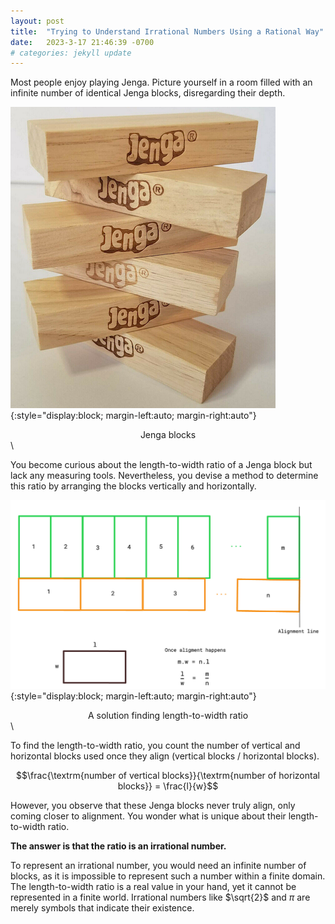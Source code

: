 ```yaml
---
layout: post
title:  "Trying to Understand Irrational Numbers Using a Rational Way"
date:   2023-3-17 21:46:39 -0700
# categories: jekyll update
---
```

Most people enjoy playing Jenga. Picture yourself in a room filled with an infinite number of identical Jenga blocks, disregarding their depth.

![Jenga blocks](/assets/jenga.png){:style="display:block; margin-left:auto; margin-right:auto"}
<div align="center">
Jenga blocks
</div>
\

You become curious about the length-to-width ratio of a Jenga block but lack any measuring tools. Nevertheless, you devise a method to determine this ratio by arranging the blocks vertically and horizontally.

![A solution finding length-to-width ratio](/assets/ratio.png){:style="display:block; margin-left:auto; margin-right:auto"}
<div align="center">
A solution finding length-to-width ratio
</div>
\

To find the length-to-width ratio, you count the number of vertical and horizontal blocks used once they align (vertical blocks / horizontal blocks).

$$\frac{\textrm{number of vertical blocks}}{\textrm{number of horizontal blocks}} = \frac{l}{w}$$

However, you observe that these Jenga blocks never truly align, only coming closer to alignment. You wonder what is unique about their length-to-width ratio.

**The answer is that the ratio is an irrational number.**

To represent an irrational number, you would need an infinite number of blocks, as it is impossible to represent such a number within a finite domain. The length-to-width ratio is a real value in your hand, yet it cannot be represented in a finite world. Irrational numbers like $\sqrt{2}$ and $\pi$ are merely symbols that indicate their existence.
